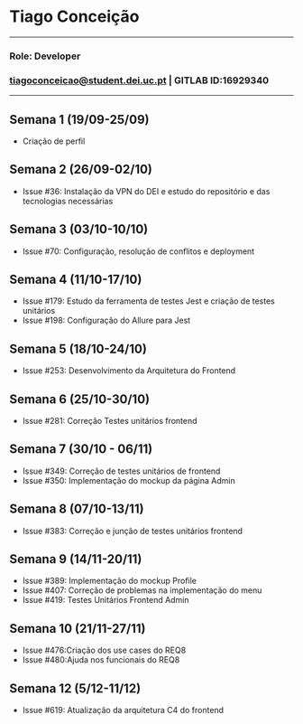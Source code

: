 # Tiago Conceição

---

### Role: Developer
### tiagoconceicao@student.dei.uc.pt | GITLAB ID:16929340

---

## Semana 1 (19/09-25/09)
- Criação de perfil


## Semana 2 (26/09-02/10)
- Issue #36: Instalação da VPN do DEI e estudo do repositório e das tecnologias necessárias


## Semana 3 (03/10-10/10)
- Issue #70: Configuração, resolução de conflitos e deployment


## Semana 4 (11/10-17/10)
- Issue #179: Estudo da ferramenta de testes Jest e criação de testes unitários
- Issue #198: Configuração do Allure para Jest

## Semana 5 (18/10-24/10)
- Issue #253: Desenvolvimento da Arquitetura do Frontend

## Semana 6 (25/10-30/10)
- Issue #281: Correção Testes unitários frontend

## Semana 7 (30/10 - 06/11)
- Issue #349: Correção de testes unitários de frontend
- Issue #350: Implementação do mockup da página Admin

## Semana 8 (07/10-13/11)
- Issue #383: Correção e junção de testes unitários frontend

## Semana 9 (14/11-20/11)
- Issue #389: Implementação do mockup Profile
- Issue #407: Correção de problemas na implementação do menu
- Issue #419: Testes Unitários Frontend Admin

## Semana 10 (21/11-27/11)
- Issue #476:Criação dos use cases do REQ8
- Issue #480:Ajuda nos  funcionais do REQ8

## Semana 12 (5/12-11/12)
- Issue #619: Atualização da arquitetura C4 do frontend

